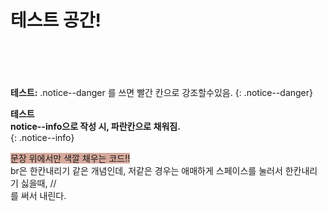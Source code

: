 # 테스트 공간!<br><br><br>
**테스트:** .notice--danger 를 쓰면 빨간 칸으로 강조할수있음.
{: .notice--danger}

**테스트**    
**notice--info으로 작성 시, 파란칸으로 채워짐.**<br>
{: .notice--info}

<span style="background-color: #d6aa9c">문장 위에서만 색깔 채우는 코드!!</span>    
br은 한칸내리기 같은 개념인데, 저같은 경우는 애매하게 스페이스를 눌러서 한칸내리기 싫을때, //<br>를 써서 내린다.
